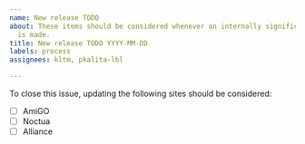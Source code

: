 ```yaml
---
name: New release TODO
about: These items should be considered whenever an internally significant release
  is made.
title: New release TODO YYYY-MM-DD
labels: process
assignees: kltm, pkalita-lbl

---
```


To close this issue, updating the following sites should be considered:

- [ ] AmiGO
- [ ] Noctua
- [ ] Alliance
